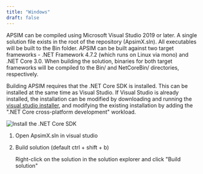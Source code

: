 ```yaml
---
title: "Windows"
draft: false
---
```


APSIM can be compiled using Microsoft Visual Studio 2019 or later. A single solution file exists in the root of the repository (ApsimX.sln). All executables will be built to the Bin folder. APSIM can be built against two target frameworks - .NET Framework 4.7.2 (which runs on Linux via mono) and .NET Core 3.0. When building the solution, binaries for both target frameworks will be compiled to the Bin/ and NetCoreBin/ directories, respectively.

Building APSIM requires that the .NET Core SDK is installed. This can be installed at the same time as Visual Studio. If Visual Studio is already installed, the installation can be modified by downloading and running the [visual studio installer](https://visualstudio.microsoft.com/vs/), and modifying the existing installation by adding the ".NET Core cross-platform development" workload.

![Install the .NET Core SDK](/images/Development.Contribute.Compile.Windows.InstallNetCore.png)

1. Open ApsimX.sln in visual studio
2. Build solution (default ctrl + shift + b)

    Right-click on the solution in the solution explorer and click "Build solution"